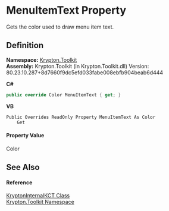 # MenuItemText Property


Gets the color used to draw menu item text.



## Definition
**Namespace:** <a href="79d2eac2-21f4-54ff-7552-b20c33c30600.md">Krypton.Toolkit</a>  
**Assembly:** Krypton.Toolkit (in Krypton.Toolkit.dll) Version: 80.23.10.287+8d7660f9dc5efd033fabe008ebfb904beab6d444

**C#**
``` C#
public override Color MenuItemText { get; }
```
**VB**
``` VB
Public Overrides ReadOnly Property MenuItemText As Color
	Get
```



#### Property Value
Color

## See Also


#### Reference
<a href="647f7ec2-291e-4be4-2c4e-01b039ba5b47.md">KryptonInternalKCT Class</a>  
<a href="79d2eac2-21f4-54ff-7552-b20c33c30600.md">Krypton.Toolkit Namespace</a>  
